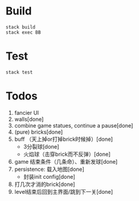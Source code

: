 # Build

```
stack build
stack exec BB
```

# Test

```
stack test
```

# Todos

1. fancier UI
2. walls[done]
3. combine game statues, continue a pause[done]
3. (pure) bricks[done]
4. buff （天上掉or打掉brick时候掉）[done]
   - 3分裂球[done]
   - 火焰球（击穿brick而不反弹）[done]
5. game 结束条件（几条命）、重新发球[done]
5. persistence: 载入地图[done]
   - 封装init config[done]
6. 打几次才消的brick[done]
8. level结束后回到主界面/跳到下一关[done]

   

